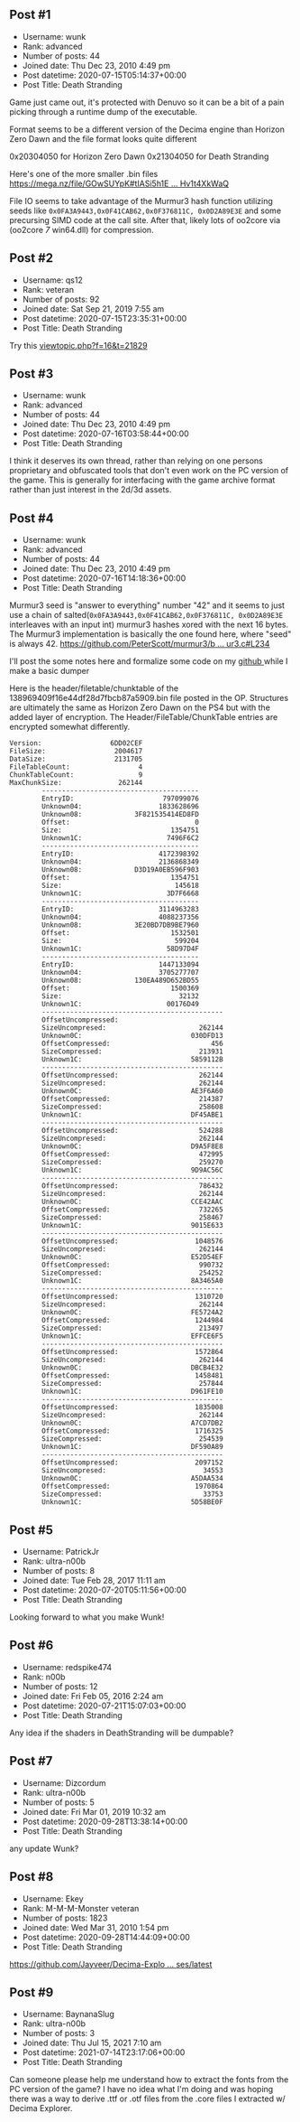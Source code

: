 ## Post #1
- Username: wunk
- Rank: advanced
- Number of posts: 44
- Joined date: Thu Dec 23, 2010 4:49 pm
- Post datetime: 2020-07-15T05:14:37+00:00
- Post Title: Death Stranding

Game just came out, it's protected with Denuvo so it can be a bit of a pain picking through a runtime dump of the executable.

Format seems to be a different version of the Decima engine than Horizon Zero Dawn and the file format looks quite different

0x20304050 for Horizon Zero Dawn
0x21304050 for Death Stranding

Here's one of the more smaller .bin files
[https://mega.nz/file/GOwSUYpK#tIASi5h1E ... Hv1t4XkWaQ](https://mega.nz/file/GOwSUYpK#tIASi5h1ERQypdtYUvXQ5fmSkUwLx3X8hHv1t4XkWaQ)

File IO seems to take advantage of the Murmur3 hash function utilizing seeds like `0x0FA3A9443,0x0F41CAB62,0x0F376811C, 0x0D2A89E3E` and some precursing SIMD code at the call site. After that, likely lots of oo2core via (oo2core _7_ win64.dll) for compression.
## Post #2
- Username: qs12
- Rank: veteran
- Number of posts: 92
- Joined date: Sat Sep 21, 2019 7:55 am
- Post datetime: 2020-07-15T23:35:31+00:00
- Post Title: Death Stranding

Try this [viewtopic.php?f=16&t=21829](https://forum.xentax.com/viewtopic.php?f=16&t=21829)
## Post #3
- Username: wunk
- Rank: advanced
- Number of posts: 44
- Joined date: Thu Dec 23, 2010 4:49 pm
- Post datetime: 2020-07-16T03:58:44+00:00
- Post Title: Death Stranding

I think it deserves its own thread, rather than relying on one persons proprietary and obfuscated tools that don't even work on the PC version of the game. This is generally for interfacing with the game archive format rather than just interest in the 2d/3d assets.
## Post #4
- Username: wunk
- Rank: advanced
- Number of posts: 44
- Joined date: Thu Dec 23, 2010 4:49 pm
- Post datetime: 2020-07-16T14:18:36+00:00
- Post Title: Death Stranding

Murmur3 seed is "answer to everything" number "42" and it seems to just use a chain of salted(`0x0FA3A9443,0x0F41CAB62,0x0F376811C, 0x0D2A89E3E` interleaves with an input int) murmur3 hashes xored with the next 16 bytes.
The Murmur3 implementation is basically the one found here, where "seed" is always 42.
[https://github.com/PeterScott/murmur3/b ... ur3.c#L234](https://github.com/PeterScott/murmur3/blob/dae94be0c0f54a399d23ea6cbe54bca5a4e93ce4/murmur3.c#L234)

I'll post the some notes here and formalize some code on my [github
](https://github.com/Wunkolo/DecimaTools) while I make a basic dumper

Here is the header/filetable/chunktable of the 138969409f16e44df28d7fbcb87a5909.bin file posted in the OP. Structures are ultimately the same as Horizon Zero Dawn on the PS4 but with the added layer of encryption. The Header/FileTable/ChunkTable entries are encrypted somewhat differently.


```
Version:                 6DD02CEF
FileSize:                 2004617
DataSize:                 2131705
FileTableCount:                 4
ChunkTableCount:                9
MaxChunkSize:              262144
        ---------------------------------------
        EntryID:                      797099076
        Unknown04:                   1833628696
        Unknown08:             3F821535414ED8FD
        Offset:                               0
        Size:                           1354751
        Unknown1C:                     7496F6C2
        ---------------------------------------
        EntryID:                     4172398392
        Unknown04:                   2136868349
        Unknown08:             D3D19A0EB596F903
        Offset:                         1354751
        Size:                            145618
        Unknown1C:                     3D7F6668
        ---------------------------------------
        EntryID:                     3114963283
        Unknown04:                   4088237356
        Unknown08:             3E20BD7DB9BE7960
        Offset:                         1532501
        Size:                            599204
        Unknown1C:                     58D97D4F
        ---------------------------------------
        EntryID:                     1447133094
        Unknown04:                   3705277707
        Unknown08:             130EA489D652BD55
        Offset:                         1500369
        Size:                             32132
        Unknown1C:                     00176D49
        ---------------------------------------------
        OffsetUncompressed:                          
        SizeUncompresed:                       262144
        Unknown0C:                           030DFD13
        OffsetCompressed:                         456
        SizeCompressed:                        213931
        Unknown1C:                           5859112B
        ---------------------------------------------
        OffsetUncompressed:                    262144
        SizeUncompresed:                       262144
        Unknown0C:                           AE3F6A60
        OffsetCompressed:                      214387
        SizeCompressed:                        258608
        Unknown1C:                           DF45ABE1
        ---------------------------------------------
        OffsetUncompressed:                    524288
        SizeUncompresed:                       262144
        Unknown0C:                           D9A5F8E8
        OffsetCompressed:                      472995
        SizeCompressed:                        259270
        Unknown1C:                           9D9AC56C
        ---------------------------------------------
        OffsetUncompressed:                    786432
        SizeUncompresed:                       262144
        Unknown0C:                           CCE42AAC
        OffsetCompressed:                      732265
        SizeCompressed:                        258467
        Unknown1C:                           9015E633
        ---------------------------------------------
        OffsetUncompressed:                   1048576
        SizeUncompresed:                       262144
        Unknown0C:                           E52D54EF
        OffsetCompressed:                      990732
        SizeCompressed:                        254252
        Unknown1C:                           8A3465A0
        ---------------------------------------------
        OffsetUncompressed:                   1310720
        SizeUncompresed:                       262144
        Unknown0C:                           FE5724A2
        OffsetCompressed:                     1244984
        SizeCompressed:                        213497
        Unknown1C:                           EFFCE6F5
        ---------------------------------------------
        OffsetUncompressed:                   1572864
        SizeUncompresed:                       262144
        Unknown0C:                           DBCB4E32
        OffsetCompressed:                     1458481
        SizeCompressed:                        257844
        Unknown1C:                           D961FE10
        ---------------------------------------------
        OffsetUncompressed:                   1835008
        SizeUncompresed:                       262144
        Unknown0C:                           A7CD7DB2
        OffsetCompressed:                     1716325
        SizeCompressed:                        254539
        Unknown1C:                           DF590A89
        ---------------------------------------------
        OffsetUncompressed:                   2097152
        SizeUncompresed:                        34553
        Unknown0C:                           A5DAA534
        OffsetCompressed:                     1970864
        SizeCompressed:                         33753
        Unknown1C:                           5D58BE0F

```
## Post #5
- Username: PatrickJr
- Rank: ultra-n00b
- Number of posts: 8
- Joined date: Tue Feb 28, 2017 11:11 am
- Post datetime: 2020-07-20T05:11:56+00:00
- Post Title: Death Stranding

Looking forward to what you make Wunk!
## Post #6
- Username: redspike474
- Rank: n00b
- Number of posts: 12
- Joined date: Fri Feb 05, 2016 2:24 am
- Post datetime: 2020-07-21T15:07:03+00:00
- Post Title: Death Stranding

Any idea if the shaders in DeathStranding will be dumpable?
## Post #7
- Username: Dizcordum
- Rank: ultra-n00b
- Number of posts: 5
- Joined date: Fri Mar 01, 2019 10:32 am
- Post datetime: 2020-09-28T13:38:14+00:00
- Post Title: Death Stranding

any update Wunk?
## Post #8
- Username: Ekey
- Rank: M-M-M-Monster veteran
- Number of posts: 1823
- Joined date: Wed Mar 31, 2010 1:54 pm
- Post datetime: 2020-09-28T14:44:09+00:00
- Post Title: Death Stranding

[https://github.com/Jayveer/Decima-Explo ... ses/latest](https://github.com/Jayveer/Decima-Explorer/releases/latest)
## Post #9
- Username: BaynanaSlug
- Rank: ultra-n00b
- Number of posts: 3
- Joined date: Thu Jul 15, 2021 7:10 am
- Post datetime: 2021-07-14T23:17:06+00:00
- Post Title: Death Stranding

Can someone please help me understand how to extract the fonts from the PC version of the game? I have no idea what I'm doing and was hoping there was a way to derive .ttf or .otf files from the .core files I extracted w/ Decima Explorer.
